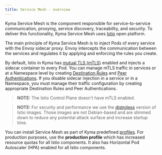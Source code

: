 ```yaml
---
title: Service Mesh - overview
---
```


Kyma Service Mesh is the component responsible for service-to-service communication, proxying, service discovery, traceability, and security. To deliver this functionality, Kyma Service Mesh uses [Istio](https://istio.io/docs/concepts/what-is-istio/) open platform.

The main principle of Kyma Service Mesh is to inject Pods of every service with the Envoy sidecar proxy. Envoy intercepts the communication between the services and regulates it by applying and enforcing the rules you create.

By default, Istio in Kyma has [mutual TLS (mTLS)](https://istio.io/docs/concepts/security/#mutual-tls-authentication) enabled and injects a sidecar container to every Pod. You can manage mTLS traffic in services or at a Namespace level by creating [Destination Rules](https://istio.io/docs/reference/config/networking/destination-rule/) and [Peer Authentications](https://istio.io/docs/tasks/security/authentication/authn-policy/). If you disable sidecar injection in a service or in a Namespace, you must manage their traffic configuration by creating appropriate Destination Rules and Peer Authentications.

> **NOTE:** The Istio Control Plane doesn't have mTLS enabled.

> **NOTE:** For security and performance we use the [distroless](https://istio.io/docs/ops/configuration/security/harden-docker-images/) version of Istio images. Those images are not Debian-based and are slimmed down to reduce any potential attack surface and increase startup time.

You can install Service Mesh as part of Kyma predefined [profiles](../../../04-operation-guides/operations/01-install-kyma.md#install-kyma-choose-resource-consumption). For production purposes, use the **production profile** which has increased resource quotas for all Istio components. It also has Horizontal Pod Autoscaler (HPA) enabled for all Istio components.
